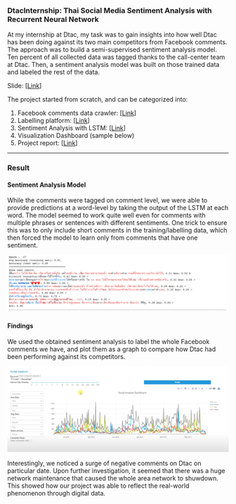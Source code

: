 ### DtacInternship: Thai Social Media Sentiment Analysis with Recurrent Neural Network

At my internship at Dtac, my task was to gain insights into how well Dtac has been doing against its two main competitors from Facebook comments. The approach was to build a semi-supervised sentiment analysis model. Ten percent of all collected data was tagged thanks to the call-center team at Dtac. Then, a sentiment analysis model was built on those trained data and labeled the rest of the data.

Slide: [[Link](https://docs.google.com/presentation/d/1ZNMj2tgbtvxY6H8wocnGpkax7qt4JmFJD9PUrnJl9rs/edit?usp=sharing)]

The project started from scratch, and can be categorized into:

1. Facebook comments data crawler: [[Link](https://github.com/teerapat-ch/FacebookCommentMining)]
2. Labelling platform: [[Link](https://github.com/teerapat-ch/SentimentScorerBackend)]
3. Sentiment Analysis with LSTM: [[Link](https://github.com/teerapat-ch/DtacInternship/blob/master/Regression%20LSTM%20on%20comments.ipynb)]
4. Visualization Dashboard (sample below)
5. Project report: [[Link](result/Thai%20Social%20Media%20Sentiment%20Analysis%20draft.pdf)]

---

### Result

#### Sentiment Analysis Model

While the comments were tagged on comment level, we were able to provide predictions at a word-level by taking the output of the LSTM at each word. The model seemed to work quite well even for comments with multiple phrases or sentences with different sentiments. One trick to ensure this was to only include short comments in the training/labelling data, which then forced the model to learn only from comments that have one sentiment.

![dashboard](result/training_sample.png)

<!-- ##### Sample output (roughly translated) -->   
<!-- <span style="color:red;">From Chonburi here. The signal is </span><span style="color:green;">very good.</span> <span style="coor:red;">Sometimes the signal got E or H. Felt that I was on the mountain, very good! I pay more than a thousand baht per month. Very worthwhile. Haha.<span style="coor:red;"> -->


#### Findings

We used the obtained sentiment analysis to label the whole Facebook comments we have, and plot them as a graph to compare how Dtac had been performing against its competitors. 

![dashboard](result/visualization_dashboard.png)

Interestingly, we noticed a surge of negative comments on Dtac on particular date. Upon further investigation, it seemed that there was a huge network maintenance that caused the whole area network to shuwdown. This showed how our project was able to reflect the real-world phenomenon through digital data.
